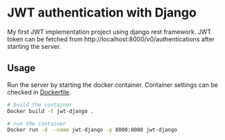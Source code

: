 # JWT authentication with Django
My first JWT implementation project using django rest framework. JWT token can be fetched from http://localhost:8000/v0/authentications after starting the server.

## Usage
Run the server by starting the docker container. Container settings can be checked in [Dockerfile](./Dockerfile).

```bash
# build the container
Docker build -t jwt-django .

# run the container
Docker run -d --name jwt-django -p 8000:8000 jwt-django 
```